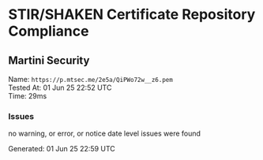 # STIR/SHAKEN Certificate Repository Compliance

## Martini Security

Name: `https://p.mtsec.me/2e5a/QiPWo72w__z6.pem`\
Tested At: 01 Jun 25 22:52 UTC\
Time: 29ms

### Issues

no warning, or error, or notice date level issues were found

Generated: 01 Jun 25 22:59 UTC
